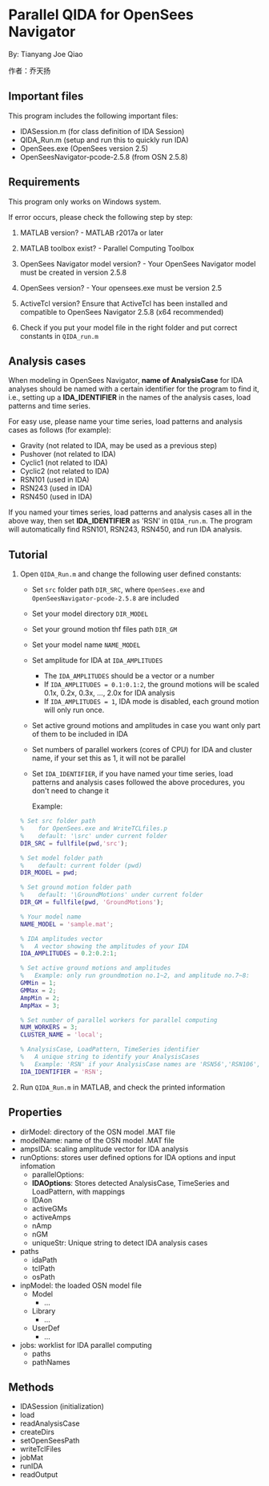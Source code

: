 # Parallel QIDA for OpenSees Navigator

By: Tianyang Joe Qiao 

作者：乔天扬


## Important files

This program includes the following important files:

- IDASession.m      (for class definition of IDA Session)
- QIDA_Run.m        (setup and run this to quickly run IDA)
- OpenSees.exe      (OpenSees version 2.5)
- OpenSeesNavigator-pcode-2.5.8    (from OSN 2.5.8)



## Requirements

This program only works on Windows system.

If error occurs, please check the following step by step:

1. MATLAB version? - MATLAB r2017a or later

2. MATLAB toolbox exist? - Parallel Computing Toolbox

3. OpenSees Navigator model version? - Your OpenSees Navigator model must be created in version 2.5.8

4. OpenSees version? - Your opensees.exe must be version 2.5

5. ActiveTcl version? Ensure that ActiveTcl has been installed and compatible to OpenSees Navigator 2.5.8 (x64 recommended)

6. Check if you put your model file in the right folder and put correct constants in `QIDA_run.m`



## Analysis cases

When modeling in OpenSees Navigator, **name of AnalysisCase** for IDA analyses should be named with a certain identifier for the program to find it, i.e., setting up a **IDA_IDENTIFIER** in the names of the analysis cases, load patterns and time series.

For easy use, please name your time series, load patterns and analysis cases as follows (for example):

- Gravity    (not related to IDA, may be used as a previous step)
- Pushover    (not related to IDA)
- Cyclic1    (not related to IDA)
- Cyclic2    (not related to IDA)
- RSN101       (used in IDA)
- RSN243       (used in IDA)
- RSN450       (used in IDA)


If you named your times series, load patterns and analysis cases all in the above way, then set **IDA_IDENTIFIER** as 'RSN' in `QIDA_run.m`. The program will automatically find RSN101, RSN243, RSN450, and run IDA analysis.



## Tutorial

1. Open `QIDA_Run.m` and change the following user defined constants:

   - Set `src` folder path `DIR_SRC`, where `OpenSees.exe` and `OpenSeesNavigator-pcode-2.5.8` are included
   - Set your model directory `DIR_MODEL`
   - Set your ground motion thf files path `DIR_GM`
   - Set your model name `NAME_MODEL`
   - Set amplitude for IDA at `IDA_AMPLITUDES`
     - The `IDA_AMPLITUDES` should be a vector or a number
     - If `IDA_AMPLITUDES = 0.1:0.1:2`, the ground motions will be scaled 0.1x, 0.2x, 0.3x, ..., 2.0x for IDA analysis
     - If `IDA_AMPLITUDES = 1`, IDA mode is disabled, each ground motion will only run once.
   - Set active ground motions and amplitudes in case you want only part of them to be included in IDA
   - Set numbers of parallel workers (cores of CPU) for IDA and cluster name, if your set this as 1, it will not be parallel
   - Set `IDA_IDENTIFIER`, if you have named your time series, load patterns and analysis cases followed the above procedures, you don't need to change it
     
     Example:

   ```matlab
   % Set src folder path
   %    for OpenSees.exe and WriteTCLfiles.p
   %    default: '\src' under current folder
   DIR_SRC = fullfile(pwd,'src');

   % Set model folder path
   %    default: current folder (pwd)
   DIR_MODEL = pwd;

   % Set ground motion folder path
   %    default: '\GroundMotions' under current folder
   DIR_GM = fullfile(pwd, 'GroundMotions');

   % Your model name
   NAME_MODEL = 'sample.mat';

   % IDA amplitudes vector
   %   A vector showing the amplitudes of your IDA
   IDA_AMPLITUDES = 0.2:0.2:1;

   % Set active ground motions and amplitudes
   %   Example: only run groundmotion no.1~2, and amplitude no.7~8:
   GMMin = 1;
   GMMax = 2;
   AmpMin = 2;
   AmpMax = 3;

   % Set number of parallel workers for parallel computing
   NUM_WORKERS = 3;
   CLUSTER_NAME = 'local';

   % AnalysisCase, LoadPattern, TimeSeries identifier
   %   A unique string to identify your AnalysisCases
   %   Example: 'RSN' if your AnalysisCase names are 'RSN56','RSN106', ...
   IDA_IDENTIFIER = 'RSN';
   ```

2. Run `QIDA_Run.m` in MATLAB, and check the printed information

   

## Properties

- dirModel:  directory of the OSN model .MAT file
- modelName:  name of the OSN model .MAT file
- ampsIDA: scaling amplitude vector for IDA analysis
- runOptions:  stores user defined options for IDA options and input infomation
  - parallelOptions: 
  - **IDAOptions**:  Stores detected AnalysisCase, TimeSeries and LoadPattern, with mappings
  - IDAon
  - activeGMs
  - activeAmps
  - nAmp
  - nGM
  - uniqueStr:   Unique string to detect IDA analysis cases
- paths
  - idaPath
  - tclPath
  - osPath
- inpModel:   the loaded OSN model file
  - Model
    - ...
  - Library
    - ...
  - UserDef
    - ...
- jobs:   worklist for IDA parallel computing
  - paths
  - pathNames



## Methods

- IDASession (initialization)
- load
- readAnalysisCase
- createDirs
- setOpenSeesPath
- writeTclFiles
- jobMat
- runIDA
- readOutput
